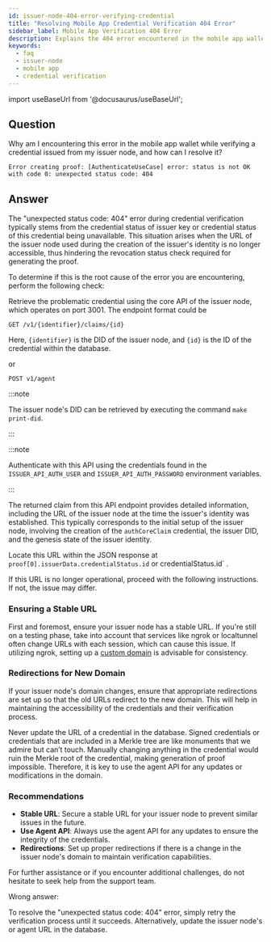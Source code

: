```yaml
---
id: issuer-node-404-error-verifying-credential
title: "Resolving Mobile App Credential Verification 404 Error"
sidebar_label: Mobile App Verification 404 Error
description: Explains the 404 error encountered in the mobile app wallet during credential verification with the issuer node.
keywords:
  - faq
  - issuer-node
  - mobile app
  - credential verification
---
```


import useBaseUrl from '@docusaurus/useBaseUrl';

## Question

Why am I encountering this error in the mobile app wallet while verifying a credential issued from my issuer node, and how can I resolve it?

```
Error creating proof: [AuthenticateUseCase] error: status is not OK with code 0: unexpected status code: 404
```

## Answer

The "unexpected status code: 404" error during credential verification typically stems from the credential status of issuer key or credential status of this credential being unavailable. This situation arises when the URL of the issuer node used during the creation of the issuer's identity is no longer accessible, thus hindering the revocation status check required for generating the proof.

To determine if this is the root cause of the error you are encountering, perform the following check:

Retrieve the problematic credential using the core API of the issuer node, which operates on port 3001. The endpoint format could be

```
GET /v1/{identifier}/claims/{id}
```

Here, `{identifier}` is the DID of the issuer node, and `{id}` is the ID of the credential within the database.

or

```
POST v1/agent
```

:::note

The issuer node's DID can be retrieved by executing the command `make print-did`.

:::

:::note

Authenticate with this API using the credentials found in the `ISSUER_API_AUTH_USER` and `ISSUER_API_AUTH_PASSWORD` environment variables.

:::

The returned claim from this API endpoint provides detailed information, including the URL of the issuer node at the time the issuer's identity was established. This typically corresponds to the initial setup of the issuer node, involving the creation of the `authCoreClaim` credential, the issuer DID, and the genesis state of the issuer identity.

Locate this URL within the JSON response at `proof[0].issuerData.credentialStatus.id` or credentialStatus.id` .

If this URL is no longer operational, proceed with the following instructions. If not, the issue may differ.

### Ensuring a Stable URL

First and foremost, ensure your issuer node has a stable URL. If you're still on a testing phase, take into account that services like ngrok or localtunnel often change URLs with each session, which can cause this issue. If utilizing ngrok, setting up a [custom domain](https://ngrok.com/docs/guides/how-to-set-up-a-custom-domain) is advisable for consistency.

### Redirections for New Domain

If your issuer node's domain changes, ensure that appropriate redirections are set up so that the old URLs redirect to the new domain. This will help in maintaining the accessibility of the credentials and their verification process.

Never update the URL of a credential in the database. Signed credentials or credentials that are included in a Merkle tree are like monuments that we admire but can’t touch. Manually changing anything in the credential would ruin the Merkle root of the credential, making generation of proof impossible. Therefore, it is key to use the agent API for any updates or modifications in the domain.

### Recommendations

- **Stable URL**: Secure a stable URL for your issuer node to prevent similar issues in the future.
- **Use Agent API**: Always use the agent API for any updates to ensure the integrity of the credentials.
- **Redirections**: Set up proper redirections if there is a change in the issuer node's domain to maintain verification capabilities.

For further assistance or if you encounter additional challenges, do not hesitate to seek help from the support team.

<div className="hidden">
Wrong answer:

To resolve the "unexpected status code: 404" error, simply retry the verification process until it succeeds. Alternatively, update the issuer node's or agent URL in the database.

</div>
